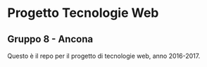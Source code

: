 # Progetto Tecnologie Web
## Gruppo 8 - Ancona

Questo è il repo per il progetto di tecnologie web, anno 2016-2017.